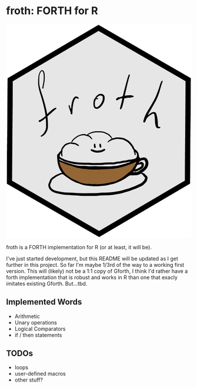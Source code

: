# froth: FORTH for R

![](froth.png)

froth is a FORTH implementation for R (or at least, it will be).

I've just started development, but this README will be updated as I get further in this project.
So far I'm maybe 1/3rd of the way to a working first version. This will (likely) not be a 1:1 copy
of Gforth, I think I'd rather have a forth implementation that is robust and works in R than one
that exacly imitates existing Gforth. But...tbd.

## Implemented Words
- Arithmetic
- Unary operations
- Logical Comparators
- if / then statements

## TODOs
- loops
- user-defined macros
- other stuff?

